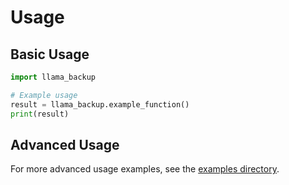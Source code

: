 # Usage

## Basic Usage

```python
import llama_backup

# Example usage
result = llama_backup.example_function()
print(result)
```

## Advanced Usage

For more advanced usage examples, see the [examples directory](../examples/).
